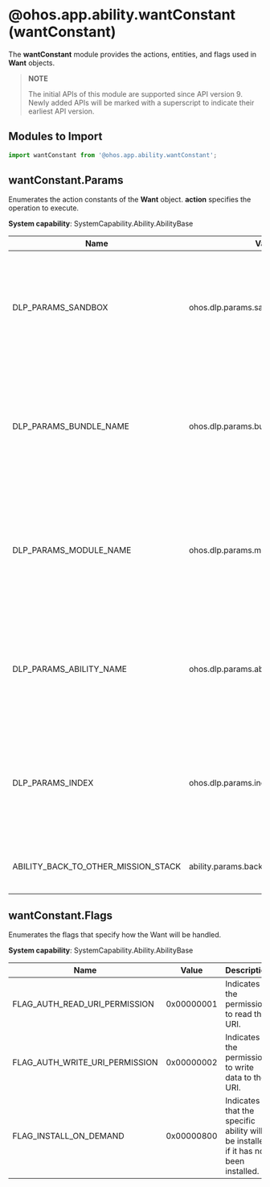 # @ohos.app.ability.wantConstant (wantConstant)

The **wantConstant** module provides the actions, entities, and flags used in **Want** objects.

> **NOTE**
> 
> The initial APIs of this module are supported since API version 9. Newly added APIs will be marked with a superscript to indicate their earliest API version.

## Modules to Import

```ts
import wantConstant from '@ohos.app.ability.wantConstant';
```

## wantConstant.Params

Enumerates the action constants of the **Want** object. **action** specifies the operation to execute.

**System capability**: SystemCapability.Ability.AbilityBase

| Name     | Value         | Description    |
| ------------ | ------------------ | ---------------------- |
|   DLP_PARAMS_SANDBOX    |ohos.dlp.params.sandbox  | Action of obtaining the sandbox flag.<br>**System API**: This is a system API and cannot be called by third-party applications. |
|   DLP_PARAMS_BUNDLE_NAME    |ohos.dlp.params.bundleName  |Action of obtaining the DLP bundle name.<br>**System API**: This is a system API and cannot be called by third-party applications. |
|   DLP_PARAMS_MODULE_NAME    |ohos.dlp.params.moduleName      |Action of obtaining the DLP module name.<br>**System API**: This is a system API and cannot be called by third-party applications. |
|   DLP_PARAMS_ABILITY_NAME   |ohos.dlp.params.abilityName      |Action of obtaining the DLP ability name.<br>**System API**: This is a system API and cannot be called by third-party applications. |
|   DLP_PARAMS_INDEX    |ohos.dlp.params.index      |Action of obtaining the DLP index.<br>**System API**: This is a system API and cannot be called by third-party applications. |
|   ABILITY_BACK_TO_OTHER_MISSION_STACK    |ability.params.backToOtherMissionStack      |Action of returning the ability to the mission stack.  |

## wantConstant.Flags

 Enumerates the flags that specify how the Want will be handled.

**System capability**: SystemCapability.Ability.AbilityBase

| Name                                | Value      | Description                                                        |
| ------------------------------------ | ---------- | ------------------------------------------------------------ |
| FLAG_AUTH_READ_URI_PERMISSION        | 0x00000001 | Indicates the permission to read the URI.                                 |
| FLAG_AUTH_WRITE_URI_PERMISSION       | 0x00000002 | Indicates the permission to write data to the URI.                                 |
| FLAG_INSTALL_ON_DEMAND               | 0x00000800 | Indicates that the specific ability will be installed if it has not been installed.                              |
